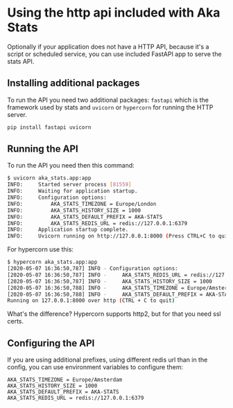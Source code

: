 # Using the http api included with Aka Stats

Optionally if your application does not have a HTTP API, because it's a script or scheduled service, you can use included FastAPI app to serve the stats API.

## Installing additional packages

To run the API you need two additional packages: `fastapi` which is the framework used by stats and `uvicorn` or `hypercorn` for running the HTTP server.

```bash
pip install fastapi uvicorn
```

## Running the API

To run the API you need then this command:

```bash
$ uvicorn aka_stats.app:app
INFO:     Started server process [81559]
INFO:     Waiting for application startup.
INFO:     Configuration options:
INFO:         AKA_STATS_TIMEZONE = Europe/London
INFO:         AKA_STATS_HISTORY_SIZE = 1000
INFO:         AKA_STATS_DEFAULT_PREFIX = AKA-STATS
INFO:         AKA_STATS_REDIS_URL = redis://127.0.0.1:6379
INFO:     Application startup complete.
INFO:     Uvicorn running on http://127.0.0.1:8000 (Press CTRL+C to quit)
```

For hypercorn use this:

```bash
$ hypercorn aka_stats.app:app
[2020-05-07 16:36:50,787] INFO - Configuration options:
[2020-05-07 16:36:50,787] INFO -     AKA_STATS_REDIS_URL = redis://127.0.0.1:6379
[2020-05-07 16:36:50,787] INFO -     AKA_STATS_HISTORY_SIZE = 1000
[2020-05-07 16:36:50,788] INFO -     AKA_STATS_TIMEZONE = Europe/Amsterdam
[2020-05-07 16:36:50,788] INFO -     AKA_STATS_DEFAULT_PREFIX = AKA-STATS
Running on 127.0.0.1:8000 over http (CTRL + C to quit)
```

What's the difference? Hypercorn supports http2, but for that you need ssl certs.

## Configuring the API

If you are using additional prefixes, using different redis url than in the config, you can use environment variables to configure them:

```
AKA_STATS_TIMEZONE = Europe/Amsterdam
AKA_STATS_HISTORY_SIZE = 1000
AKA_STATS_DEFAULT_PREFIX = AKA-STATS
AKA_STATS_REDIS_URL = redis://127.0.0.1:6379
```
